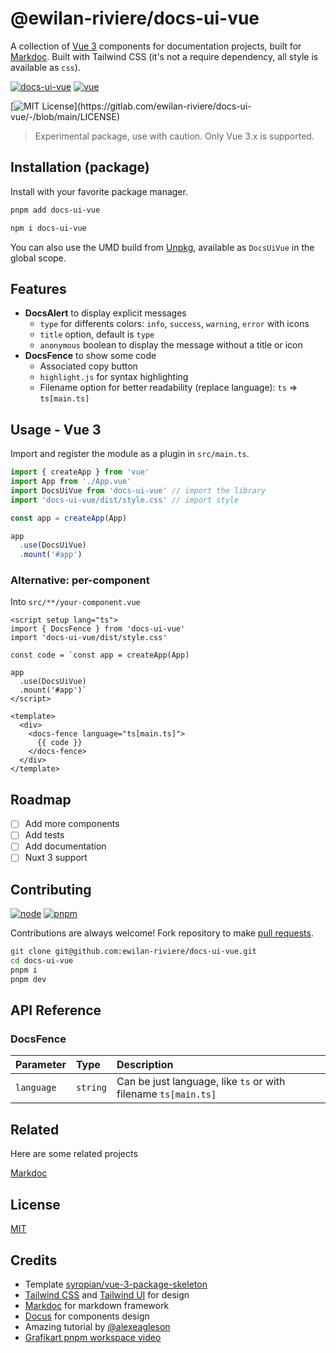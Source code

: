 # @ewilan-riviere/docs-ui-vue

A collection of [Vue 3](https://vuejs.org) components for documentation projects, built for [Markdoc](https://markdoc.io). Built with Tailwind CSS (it's not a require dependency, all style is available as `css`).

[![docs-ui-vue](https://img.shields.io/npm/v/docs-ui-vue.svg?style=flat-square&color=cb3837&logo=npm&logoColor=ffffff)](https://www.npmjs.com/package/@ewilan-riviere/docs-ui-vue)
[![vue](https://img.shields.io/static/v1?label=Vue&message=v3.x&color=4FC08D&style=flat-square&logo=vue.js&logoColor=ffffff)](https://vuejs.org)
<!-- [![tests](https://github.com/ewilan-riviere/docs-ui-vue/actions/workflows/test.yml/badge.svg?branch=main)](https://github.com/ewilan-riviere/docs-ui-vue/actions/workflows/test.yml) -->
[![MIT License](https://img.shields.io/apm/l/atomic-design-ui.svg?)](https://gitlab.com/ewilan-riviere/docs-ui-vue/-/blob/main/LICENSE)

> Experimental package, use with caution. Only Vue 3.x is supported.

## Installation (package)

Install with your favorite package manager.

```bash
pnpm add docs-ui-vue
```

```bash
npm i docs-ui-vue
```

You can also use the UMD build from [Unpkg](https://unpkg.com/docs-ui-vue), available as `DocsUiVue` in the global scope.

## Features

- **DocsAlert** to display explicit messages
  - `type` for differents colors: `info`, `success`, `warning`, `error` with icons
  - `title` option, default is `type`
  - `anonymous` boolean to display the message without a title or icon
- **DocsFence** to show some code
  - Associated copy button
  - `highlight.js` for syntax highlighting
  - Filename option for better readability (replace language): `ts` => `ts[main.ts]`

## Usage - Vue 3

Import and register the module as a plugin in `src/main.ts`.

```ts
import { createApp } from 'vue'
import App from './App.vue'
import DocsUiVue from 'docs-ui-vue' // import the library
import 'docs-ui-vue/dist/style.css' // import style

const app = createApp(App)

app
  .use(DocsUiVue)
  .mount('#app')
```

### Alternative: per-component

Into `src/**/your-component.vue`

```vue
<script setup lang="ts">
import { DocsFence } from 'docs-ui-vue'
import 'docs-ui-vue/dist/style.css'

const code = `const app = createApp(App)

app
  .use(DocsUiVue)
  .mount('#app')`
</script>

<template>
  <div>
    <docs-fence language="ts[main.ts]">
      {{ code }}
    </docs-fence>
  </div>
</template>
```

## Roadmap

- [ ] Add more components
- [ ] Add tests
- [ ] Add documentation
- [ ] Nuxt 3 support

## Contributing

[![node](https://img.shields.io/static/v1?label=Node&message=v14.18&color=339933&style=flat-square&logo=node.js&logoColor=ffffff)](https://nodejs.org/en)
[![pnpm](https://img.shields.io/static/v1?label=pnpm&message=v7.x&color=F69220&style=flat-square&logo=pnpm&logoColor=ffffff)](https://pnpm.io)

Contributions are always welcome!
Fork repository to make [pull requests](https://github.com/ewilan-riviere/docs-ui-vue/pulls).

```bash
git clone git@github.com:ewilan-riviere/docs-ui-vue.git
cd docs-ui-vue
pnpm i
pnpm dev
```

## API Reference

### DocsFence

| Parameter  | Type     | Description                                                    |
| :--------- | :------- | :------------------------------------------------------------- |
| `language` | `string` | Can be just language, like `ts` or with filename `ts[main.ts]` |

## Related

Here are some related projects

[Markdoc](https://markdoc.io)

## License

[MIT](https://gitlab.com/ewilan-riviere/docs-ui-vue/-/blob/main/LICENSE)

## Credits

- Template [syropian/vue-3-package-skeleton](https://github.com/syropian/vue-3-package-skeleton)
- [Tailwind CSS](https://tailwindcss.com) and [Tailwind UI](https://tailwindui.com) for design
- [Markdoc](https://markdoc.io) for markdown framework
- [Docus](https://docus.com) for components design
- Amazing tutorial by [@alexeagleson](https://dev.to/alexeagleson/how-to-create-and-publish-a-react-component-library-2oe)
- [Grafikart pnpm workspace video](https://grafikart.fr/tutoriels/monorepo-pnpm-workspace-1969)
